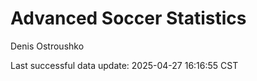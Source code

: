 # Advanced Soccer Statistics
Denis Ostroushko

<!-- gfm -->

Last successful data update: 2025-04-27 16:16:55 CST
